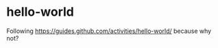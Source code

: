 hello-world
===========

Following https://guides.github.com/activities/hello-world/ because why not?
